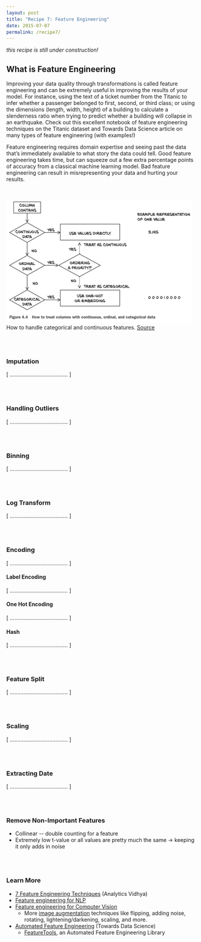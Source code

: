 ```yaml
---
layout: post
title: "Recipe 7: Feature Engineering"
date: 2015-07-07
permalink: /recipe7/
---
```

_this recipe is still under construction!_


## What is Feature Engineering
Improving your data quality through transformations is called feature engineering and can be extremely useful in improving the results of your model. For instance, using the text of a ticket number from the Titanic to infer whether a passenger belonged to first, second, or third class; or using the dimensions (length, width, height) of a building to calculate a slenderness ratio when trying to predict whether a building will collapse in an earthquake. Check out this excellent notebook of feature engineering techniques on the Titanic dataset and Towards Data Science article on many types of feature engineering (with examples!)

Feature engineering requires domain expertise and seeing past the data that’s immediately available to what story the data could tell. Good feature engineering takes time, but can squeeze out a few extra percentage points of accuracy from a classical machine learning model. Bad feature engineering can result in misrepresenting your data and hurting your results.

<br><br>
![Categorical vs Continuous](/assets/recipe7/categorical_vs_continuous.png)<br>
How to handle categorical and continuous features. [Source](https://pytorch.org/assets/deep-learning/Deep-Learning-with-PyTorch.pdf)

<br><br>
### Imputation
[ ...................................... ]

<br><br>
### Handling Outliers
[ ...................................... ]

<br><br>
### Binning
[ ...................................... ]

<br><br>
### Log Transform
[ ...................................... ]

<br><br>
### Encoding
[ ...................................... ]

#### Label Encoding
[ ...................................... ]

#### One Hot Encoding
[ ...................................... ]

#### Hash
[ ...................................... ]

<br><br>
### Feature Split
[ ...................................... ]

<br><br>
### Scaling
[ ...................................... ]

<br><br>
### Extracting Date
[ ...................................... ]

<br><br>
### Remove Non-Important Features
- Collinear -- double counting for a feature
- Extremely low t-value or all values are pretty much the same → keeping it only adds in noise

<br><br>
### Learn More
- [7 Feature Engineering Techniques](https://www.analyticsvidhya.com/blog/2020/10/7-feature-engineering-techniques-machine-learning/) (Analytics Vidhya)
- [Feature engineering for NLP](https://towardsdatascience.com/text-analysis-feature-engineering-with-nlp-502d6ea9225d)
- [Feature engineering for Computer Vision](https://towardsdatascience.com/data-augmentation-techniques-in-python-f216ef5eed69)
    - More [image augmentation](https://towardsdatascience.com/data-augmentation-for-deep-learning-4fe21d1a4eb9) techniques like flipping, adding noise, rotating, lightening/darkening, scaling, and more.
- [Automated Feature Engineering](https://towardsdatascience.com/automated-feature-engineering-in-python-99baf11cc219) (Towards Data Science)
    - [FeatureTools](https://www.featuretools.com/), an Automated Feature Engineering Library
